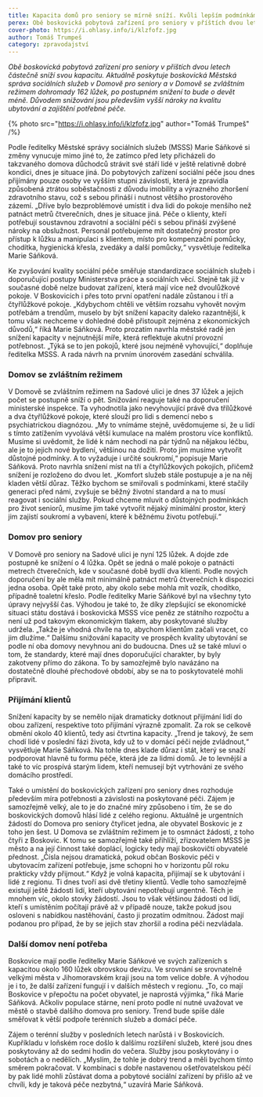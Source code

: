 ```yaml
---
title: Kapacita domů pro seniory se mírně sníží. Kvůli lepším podmínkám
perex: Obě boskovická pobytová zařízení pro seniory v příštích dvou letech částečně sníží svou kapacitu. Důvodem snižování jsou především vyšší nároky na kvalitu ubytování a zajištění potřebné péče.
cover-photo: https://i.ohlasy.info/i/klzfofz.jpg
author: Tomáš Trumpeš
category: zpravodajství
---
```


*Obě boskovická pobytová zařízení pro seniory v příštích dvou letech částečně sníží svou kapacitu. Aktuálně poskytuje boskovická Městská správa sociálních služeb v Domově pro seniory a v Domově se zvláštním režimem dohromady 162 lůžek, po postupném snížení to bude o devět méně. Důvodem snižování jsou především vyšší nároky na kvalitu ubytování a zajištění potřebné péče.*

{% photo src="https://i.ohlasy.info/i/klzfofz.jpg" author="Tomáš Trumpeš" /%}

Podle ředitelky Městské správy sociálních služeb (MSSS) Marie Sáňkové si změny vynucuje mimo jiné to, že zatímco před lety přicházeli do takzvaného domova důchodců strávit své stáří lidé v ještě relativně dobré kondici, dnes je situace jiná. Do pobytových zařízení sociální péče jsou dnes přijímány pouze osoby ve vyšším stupni závislosti, která je zpravidla způsobená ztrátou soběstačnosti z důvodu imobility a výrazného zhoršení zdravotního stavu, což s sebou přináší i nutnost většího prostorového zázemí. „Dříve bylo bezproblémové umístit i dva lidi do pokoje menšího než patnáct metrů čtverečních, dnes je situace jiná.  Péče o klienty, kteří potřebují soustavnou zdravotní a sociální péči s sebou přináší zvýšené nároky na obslužnost. Personál potřebujeme mít dostatečný prostor pro přístup k lůžku a manipulaci s klientem, místo pro kompenzační pomůcky, chodítka, hygienická křesla, zvedáky a další pomůcky,“ vysvětluje ředitelka Marie Sáňková.

Ke zvyšování kvality sociální péče směřuje standardizace sociálních služeb i doporučující postupy Ministerstva práce a sociálních věcí. Stejně tak již v současné době nelze budovat zařízení, která mají více než dvoulůžkové pokoje. V Boskovicích i přes toto první opatření nadále zůstanou i tří a čtyřlůžkové pokoje. „Kdybychom chtěli ve větším rozsahu vyhovět novým potřebám a trendům, muselo by být snížení kapacity daleko razantnější, k tomu však nechceme v dohledné době přistoupit zejména z ekonomických důvodů,“ říká Marie Sáňková.  Proto prozatím navrhla městské radě jen snížení kapacity v nejnutnější míře, která reflektuje akutní provozní potřebnost. „Týká se to jen pokojů, které jsou nejméně vyhovující,“ doplňuje ředitelka MSSS. A rada návrh na prvním únorovém zasedání schválila.

### Domov se zvláštním režimem

V Domově se zvláštním režimem na Sadové ulici je dnes 37 lůžek a jejich počet se postupně sníží o pět. Snižování reaguje také na doporučení ministerské inspekce. Ta vyhodnotila jako nevyhovující právě dva třílůžkové a dva čtyřlůžkové pokoje, které slouží pro lidi s demencí nebo s psychiatrickou diagnózou. „My to vnímáme stejně, uvědomujeme si, že u lidí s tímto zatížením vyvolává větší kumulace na malém prostoru více konfliktů. Musíme si uvědomit, že lidé k nám nechodí na pár týdnů na nějakou léčbu, ale je to jejich nové bydlení, většinou na dožití. Proto jim musíme vytvořit důstojné podmínky. A to vyžaduje i určité soukromí,“ popisuje Marie Sáňková. Proto navrhla snížení míst na tří a čtyřlůžkových pokojích, přičemž snížení je rozloženo do dvou let. „Komfort služeb stále postupuje a je na něj kladen větší důraz. Těžko bychom se smiřovali s podmínkami, které stačily generaci před námi, zvyšuje se běžný životní standard a na to musí reagovat i sociální služby. Pokud chceme mluvit o důstojných podmínkách pro život seniorů, musíme jim také vytvořit nějaký minimální prostor, který jim zajistí soukromí a vybavení, které k běžnému životu potřebují.“

### Domov pro seniory

V Domově pro seniory na Sadové ulici je nyní 125 lůžek. A dojde zde postupně ke snížení o 4 lůžka. Opět se jedná o malé pokoje o patnácti metrech čtverečních, kde v současné době bydlí dva klienti. Podle nových doporučení by ale měla mít minimálně patnáct metrů čtverečních k dispozici jedna osoba. Opět také proto, aby okolo sebe mohla mít vozík, chodítko, případně toaletní křeslo. 
Podle ředitelky Marie Sáňkové byl na všechny tyto úpravy nejvyšší čas. Výhodou je také to, že díky zlepšující se ekonomické situaci státu dostává i boskovická MSSS více peněz ze státního rozpočtu a není už pod takovým ekonomickým tlakem, aby poskytované služby udržela. „Takže je vhodná chvíle na to, abychom klientům začali vracet, co jim dlužíme.“ Dalšímu snižování kapacity ve prospěch kvality ubytování se podle ní oba domovy nevyhnou ani do budoucna. Dnes už se také mluví o tom, že standardy, které mají dnes doporučující charakter, by byly zakotveny přímo do zákona. To by samozřejmě bylo navázáno na dostatečně dlouhé přechodové období, aby se na to poskytovatelé mohli připravit.

### Přijímání klientů

Snížení kapacity by se nemělo nijak dramaticky dotknout přijímání lidí do obou zařízení, respektive toto přijímání výrazně zpomalit. Za rok se celkově obmění okolo 40 klientů, tedy asi čtvrtina kapacity. „Trend je takový, že sem chodí lidé v poslední fázi života, kdy už to v domácí péči nejde zvládnout,“ vysvětluje Marie Sáňková. Na tohle dnes klade důraz i stát, který se snaží podporovat hlavně tu formu péče, která jde za lidmi domů. Je to levnější a také to víc prospívá starým lidem, kteří nemusejí být vytrhováni ze svého domácího prostředí.

Také o umístění do boskovických zařízení pro seniory dnes rozhoduje především míra potřebnosti a závislosti na poskytované péči. Zájem je samozřejmě velký, ale to je do značné míry způsobeno i tím, že se do boskovických domovů hlásí lidé z celého regionu. Aktuálně je urgentních žádostí do Domova pro seniory čtyřicet jedna, ale obyvatel Boskovic je z toho jen šest. U Domova se zvláštním režimem je to osmnáct žádostí, z toho čtyři z Boskovic. K tomu se samozřejmě také přihlíží, zřizovatelem MSSS je město a na její činnost také doplácí, logicky tedy mají boskovičtí obyvatelé přednost. „Čísla nejsou dramatická, pokud občan Boskovic péči v ubytovacím zařízení potřebuje, jsme schopni ho v horizontu půl roku prakticky vždy přijmout.“
Když je volná kapacita, přijímají se k ubytování i lidé z regionu. Ti dnes tvoří asi dvě třetiny klientů. Vedle toho samozřejmě existují ještě žádosti lidí, kteří ubytování nepotřebují urgentně. Těch je mnohem víc, okolo stovky žádostí. Jsou to však většinou žádosti od lidí, kteří s umístěním počítají právě až v případě nouze, takže pokud jsou osloveni s nabídkou nastěhování, často ji prozatím odmítnou. Žádost mají podanou pro případ, že by se jejich stav zhoršil a rodina péči nezvládala.

### Další domov není potřeba

Boskovice mají podle ředitelky Marie Sáňkové ve svých zařízeních s kapacitou okolo 160 lůžek obrovskou devízu. Ve srovnání se srovnatelně velkými města v Jihomoravském kraji jsou na tom velice dobře. A výhodou je i to, že další zařízení fungují i v dalších městech v regionu. „To, co mají Boskovice v přepočtu na počet obyvatel, je naprostá výjimka,“ říká Marie Sáňková. Ačkoliv populace stárne, není proto podle ní nutné uvažovat ve městě o stavbě dalšího domova pro seniory. Trend bude spíše dále směřovat k větší podpoře terénních služeb a domácí péče.

Zájem o terénní služby v posledních letech narůstá i v Boskovicích. Kupříkladu v loňském roce došlo k dalšímu rozšíření služeb, které jsou dnes poskytovány až do sedmi hodin do večera. Služby jsou poskytovány i o sobotách a o nedělích. „Myslím, že tohle je dobrý trend a měli bychom tímto směrem pokračovat. V kombinaci s dobře nastavenou ošetřovatelskou péčí by pak lidé mohli zůstávat doma a pobytové sociální zařízení by přišlo až ve chvíli, kdy je taková péče nezbytná,“ uzavírá Marie Sáňková.
